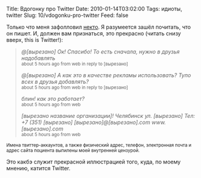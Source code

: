 Title: Вдогонку про Twitter
Date: 2010-01-14T03:02:00
Tags: идиоты, twitter
Slug: 10/vdogonku-pro-twitter
Feed: false

<p>Только что меня зафолловил <a href="http://twitter.com/Butrimenko">некто</a>. Я разумеется зашёл почитать, что он пишет. И, должен вам признаться, это прекрасно (читать снизу вверх, this is Twitter!):</p>
<blockquote>
<p><em>@[вырезано] Ок! Спасибо! То есть сначала, нужно в друзья надобавлять</em><br/>
<small>about 5 hours ago from web in reply to [вырезано]</small></p>
<p><em>@[вырезано] А как это в качестве рекламы использовать? Тупо всех в друзья добавлять?</em><br/>
<small>about 5 hours ago from web in reply to [вырезано]</small></p>
<p><em>блин! как это работает?</em><br/>
<small>about 5 hours ago from web</small></p>
<p><em>[вырезано название организации]! Челябинск ул. [вырезано] Тел: +7 (351) [вырезано] [вырезано]@[вырезано].com www.[вырезано].com</em><br/>
<small>about 5 hours ago from web</small></p>
</blockquote>
<p><small>Имена твиттер-аккаунтов, а также физический адрес, телефон, электронная почта и адрес сайта поциента выпилены моей внутренней цензурой.</small></p>
<p>Это какбэ служит прекрасной иллюстрацией того, куда, по моему мнению, катится Twitter.</p>
